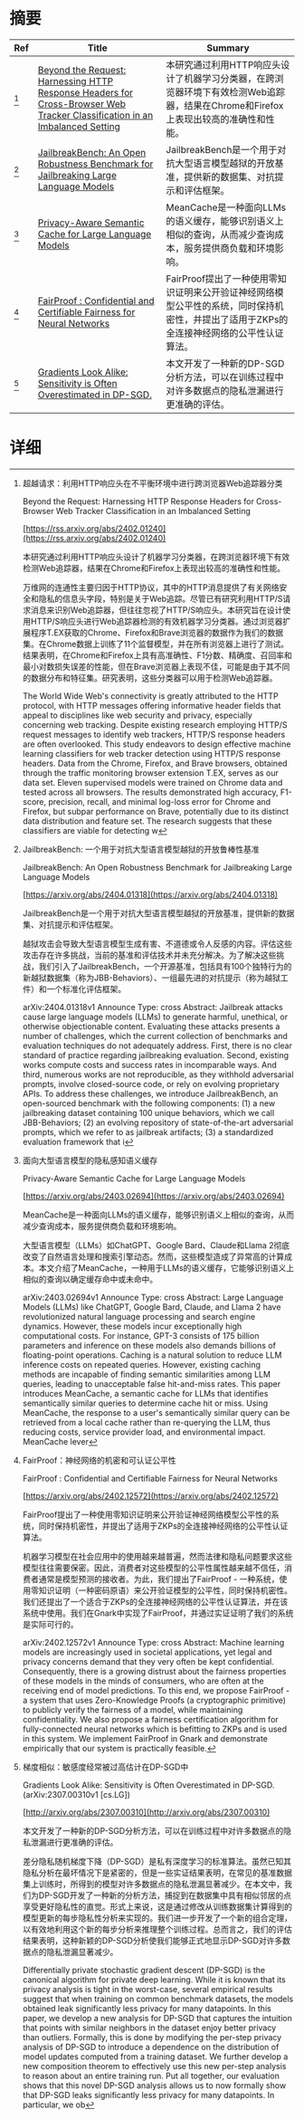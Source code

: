 # 摘要

| Ref | Title | Summary |
| --- | --- | --- |
| [^1] | [Beyond the Request: Harnessing HTTP Response Headers for Cross-Browser Web Tracker Classification in an Imbalanced Setting](https://rss.arxiv.org/abs/2402.01240) | 本研究通过利用HTTP响应头设计了机器学习分类器，在跨浏览器环境下有效检测Web追踪器，结果在Chrome和Firefox上表现出较高的准确性和性能。 |
| [^2] | [JailbreakBench: An Open Robustness Benchmark for Jailbreaking Large Language Models](https://arxiv.org/abs/2404.01318) | JailbreakBench是一个用于对抗大型语言模型越狱的开放基准，提供新的数据集、对抗提示和评估框架。 |
| [^3] | [Privacy-Aware Semantic Cache for Large Language Models](https://arxiv.org/abs/2403.02694) | MeanCache是一种面向LLMs的语义缓存，能够识别语义上相似的查询，从而减少查询成本，服务提供商负载和环境影响。 |
| [^4] | [FairProof : Confidential and Certifiable Fairness for Neural Networks](https://arxiv.org/abs/2402.12572) | FairProof提出了一种使用零知识证明来公开验证神经网络模型公平性的系统，同时保持机密性，并提出了适用于ZKPs的全连接神经网络的公平性认证算法。 |
| [^5] | [Gradients Look Alike: Sensitivity is Often Overestimated in DP-SGD.](http://arxiv.org/abs/2307.00310) | 本文开发了一种新的DP-SGD分析方法，可以在训练过程中对许多数据点的隐私泄漏进行更准确的评估。 |

# 详细

[^1]: 超越请求：利用HTTP响应头在不平衡环境中进行跨浏览器Web追踪器分类

    Beyond the Request: Harnessing HTTP Response Headers for Cross-Browser Web Tracker Classification in an Imbalanced Setting

    [https://rss.arxiv.org/abs/2402.01240](https://rss.arxiv.org/abs/2402.01240)

    本研究通过利用HTTP响应头设计了机器学习分类器，在跨浏览器环境下有效检测Web追踪器，结果在Chrome和Firefox上表现出较高的准确性和性能。

    

    万维网的连通性主要归因于HTTP协议，其中的HTTP消息提供了有关网络安全和隐私的信息头字段，特别是关于Web追踪。尽管已有研究利用HTTP/S请求消息来识别Web追踪器，但往往忽视了HTTP/S响应头。本研究旨在设计使用HTTP/S响应头进行Web追踪器检测的有效机器学习分类器。通过浏览器扩展程序T.EX获取的Chrome、Firefox和Brave浏览器的数据作为我们的数据集。在Chrome数据上训练了11个监督模型，并在所有浏览器上进行了测试。结果表明，在Chrome和Firefox上具有高准确性、F1分数、精确度、召回率和最小对数损失误差的性能，但在Brave浏览器上表现不佳，可能是由于其不同的数据分布和特征集。研究表明，这些分类器可以用于检测Web追踪器。

    The World Wide Web's connectivity is greatly attributed to the HTTP protocol, with HTTP messages offering informative header fields that appeal to disciplines like web security and privacy, especially concerning web tracking. Despite existing research employing HTTP/S request messages to identify web trackers, HTTP/S response headers are often overlooked. This study endeavors to design effective machine learning classifiers for web tracker detection using HTTP/S response headers. Data from the Chrome, Firefox, and Brave browsers, obtained through the traffic monitoring browser extension T.EX, serves as our data set. Eleven supervised models were trained on Chrome data and tested across all browsers. The results demonstrated high accuracy, F1-score, precision, recall, and minimal log-loss error for Chrome and Firefox, but subpar performance on Brave, potentially due to its distinct data distribution and feature set. The research suggests that these classifiers are viable for detecting w
    
[^2]: JailbreakBench: 一个用于对抗大型语言模型越狱的开放鲁棒性基准

    JailbreakBench: An Open Robustness Benchmark for Jailbreaking Large Language Models

    [https://arxiv.org/abs/2404.01318](https://arxiv.org/abs/2404.01318)

    JailbreakBench是一个用于对抗大型语言模型越狱的开放基准，提供新的数据集、对抗提示和评估框架。

    

    越狱攻击会导致大型语言模型生成有害、不道德或令人反感的内容。评估这些攻击存在许多挑战，当前的基准和评估技术并未充分解决。为了解决这些挑战，我们引入了JailbreakBench，一个开源基准，包括具有100个独特行为的新越狱数据集（称为JBB-Behaviors）、一组最先进的对抗提示（称为越狱工件）和一个标准化评估框架。

    arXiv:2404.01318v1 Announce Type: cross  Abstract: Jailbreak attacks cause large language models (LLMs) to generate harmful, unethical, or otherwise objectionable content. Evaluating these attacks presents a number of challenges, which the current collection of benchmarks and evaluation techniques do not adequately address. First, there is no clear standard of practice regarding jailbreaking evaluation. Second, existing works compute costs and success rates in incomparable ways. And third, numerous works are not reproducible, as they withhold adversarial prompts, involve closed-source code, or rely on evolving proprietary APIs. To address these challenges, we introduce JailbreakBench, an open-sourced benchmark with the following components: (1) a new jailbreaking dataset containing 100 unique behaviors, which we call JBB-Behaviors; (2) an evolving repository of state-of-the-art adversarial prompts, which we refer to as jailbreak artifacts; (3) a standardized evaluation framework that i
    
[^3]: 面向大型语言模型的隐私感知语义缓存

    Privacy-Aware Semantic Cache for Large Language Models

    [https://arxiv.org/abs/2403.02694](https://arxiv.org/abs/2403.02694)

    MeanCache是一种面向LLMs的语义缓存，能够识别语义上相似的查询，从而减少查询成本，服务提供商负载和环境影响。

    

    大型语言模型（LLMs）如ChatGPT、Google Bard、Claude和Llama 2彻底改变了自然语言处理和搜索引擎动态。然而，这些模型造成了异常高的计算成本。本文介绍了MeanCache，一种用于LLMs的语义缓存，它能够识别语义上相似的查询以确定缓存命中或未命中。

    arXiv:2403.02694v1 Announce Type: cross  Abstract: Large Language Models (LLMs) like ChatGPT, Google Bard, Claude, and Llama 2 have revolutionized natural language processing and search engine dynamics. However, these models incur exceptionally high computational costs. For instance, GPT-3 consists of 175 billion parameters and inference on these models also demands billions of floating-point operations. Caching is a natural solution to reduce LLM inference costs on repeated queries. However, existing caching methods are incapable of finding semantic similarities among LLM queries, leading to unacceptable false hit-and-miss rates.   This paper introduces MeanCache, a semantic cache for LLMs that identifies semantically similar queries to determine cache hit or miss. Using MeanCache, the response to a user's semantically similar query can be retrieved from a local cache rather than re-querying the LLM, thus reducing costs, service provider load, and environmental impact. MeanCache lever
    
[^4]: FairProof：神经网络的机密和可认证公平性

    FairProof : Confidential and Certifiable Fairness for Neural Networks

    [https://arxiv.org/abs/2402.12572](https://arxiv.org/abs/2402.12572)

    FairProof提出了一种使用零知识证明来公开验证神经网络模型公平性的系统，同时保持机密性，并提出了适用于ZKPs的全连接神经网络的公平性认证算法。

    

    机器学习模型在社会应用中的使用越来越普遍，然而法律和隐私问题要求这些模型往往需要保密。因此，消费者对这些模型的公平性属性越来越不信任，消费者通常是模型预测的接收者。为此，我们提出了FairProof - 一种系统，使用零知识证明（一种密码原语）来公开验证模型的公平性，同时保持机密性。我们还提出了一个适合于ZKPs的全连接神经网络的公平性认证算法，并在该系统中使用。我们在Gnark中实现了FairProof，并通过实证证明了我们的系统是实际可行的。

    arXiv:2402.12572v1 Announce Type: cross  Abstract: Machine learning models are increasingly used in societal applications, yet legal and privacy concerns demand that they very often be kept confidential. Consequently, there is a growing distrust about the fairness properties of these models in the minds of consumers, who are often at the receiving end of model predictions. To this end, we propose FairProof - a system that uses Zero-Knowledge Proofs (a cryptographic primitive) to publicly verify the fairness of a model, while maintaining confidentiality. We also propose a fairness certification algorithm for fully-connected neural networks which is befitting to ZKPs and is used in this system. We implement FairProof in Gnark and demonstrate empirically that our system is practically feasible.
    
[^5]: 梯度相似：敏感度经常被过高估计在DP-SGD中

    Gradients Look Alike: Sensitivity is Often Overestimated in DP-SGD. (arXiv:2307.00310v1 [cs.LG])

    [http://arxiv.org/abs/2307.00310](http://arxiv.org/abs/2307.00310)

    本文开发了一种新的DP-SGD分析方法，可以在训练过程中对许多数据点的隐私泄漏进行更准确的评估。

    

    差分隐私随机梯度下降（DP-SGD）是私有深度学习的标准算法。虽然已知其隐私分析在最坏情况下是紧密的，但是一些实证结果表明，在常见的基准数据集上训练时，所得到的模型对许多数据点的隐私泄漏显著减少。在本文中，我们为DP-SGD开发了一种新的分析方法，捕捉到在数据集中具有相似邻居的点享受更好隐私性的直觉。形式上来说，这是通过修改从训练数据集计算得到的模型更新的每步隐私性分析来实现的。我们进一步开发了一个新的组合定理，以有效地利用这个新的每步分析来推理整个训练过程。总而言之，我们的评估结果表明，这种新颖的DP-SGD分析使我们能够正式地显示DP-SGD对许多数据点的隐私泄漏显著减少。

    Differentially private stochastic gradient descent (DP-SGD) is the canonical algorithm for private deep learning. While it is known that its privacy analysis is tight in the worst-case, several empirical results suggest that when training on common benchmark datasets, the models obtained leak significantly less privacy for many datapoints. In this paper, we develop a new analysis for DP-SGD that captures the intuition that points with similar neighbors in the dataset enjoy better privacy than outliers. Formally, this is done by modifying the per-step privacy analysis of DP-SGD to introduce a dependence on the distribution of model updates computed from a training dataset. We further develop a new composition theorem to effectively use this new per-step analysis to reason about an entire training run. Put all together, our evaluation shows that this novel DP-SGD analysis allows us to now formally show that DP-SGD leaks significantly less privacy for many datapoints. In particular, we ob
    


